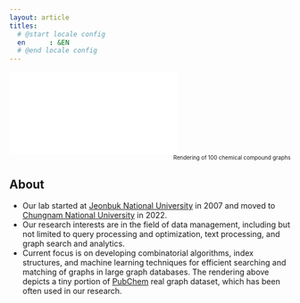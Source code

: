 ```yaml
---
layout: article
titles:
  # @start locale config
  en      : &EN      
  # @end locale config
---
```

<div class="video-container">
    <iframe src="bloom-graph.html" allowfullscreen="" frameborder="0"></iframe>
</div>
<div align="right" style="font-size: 0.7em;">
Rendering of 100 chemical compound graphs
</div>

## About

- Our lab started at <a class="navbar-link" href="https://www.jbnu.ac.kr">Jeonbuk National University</a> in 2007 and moved to <a class="navbar-link" href="https://www.cnu.ac.kr">Chungnam National University</a> in 2022. 
- Our research interests are in the field of data management, including but not limited to query processing and optimization, text processing, and graph search and analytics. 
- Current focus is on developing combinatorial algorithms, index structures, and machine learning techniques for efficient searching and matching of graphs in large graph databases. The rendering above depicts a tiny portion of <a href="https://pubchem.ncbi.nlm.nih.gov">PubChem</a> real graph dataset, which has been often used in our research.
